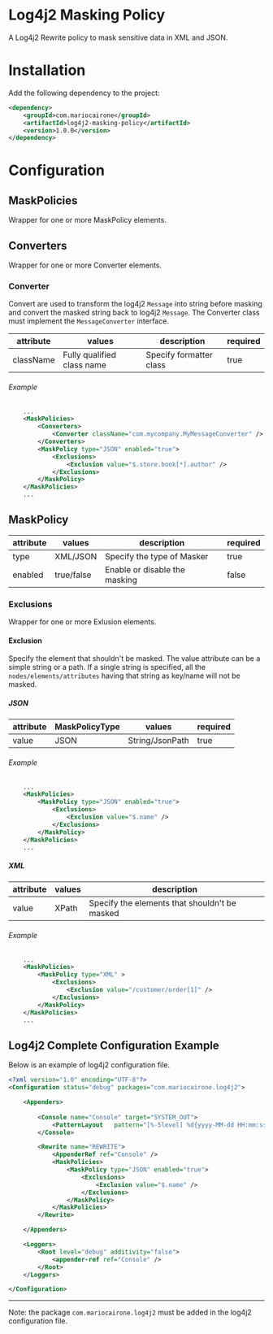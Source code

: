 # Log4j2 Masking Policy

A Log4j2 Rewrite policy to mask sensitive data in XML and JSON.

# Installation

Add the following dependency to the project:
```xml
<dependency>
    <groupId>com.mariocairone</groupId>
    <artifactId>log4j2-masking-policy</artifactId>
    <version>1.0.0</version>
</dependency>
```


# Configuration

## MaskPolicies
Wrapper for one or more MaskPolicy elements.

## Converters
Wrapper for one or more Converter elements.

### Converter
Convert are used to transform the log4j2 `Message` into string before masking and convert the masked string back to log4j2 `Message`.
The Converter class must implement the `MessageConverter` interface.

| attribute | values                     | description             | required |
| --------- | -------------------------- | ----------------------- | -------- |
| className | Fully qualified class name | Specify formatter class | true     |

###### Example
```xml
    ...
    <MaskPolicies>
        <Converters>
            <Converter className="com.mycompany.MyMessageConverter" />
        </Converters>
        <MaskPolicy type="JSON" enabled="true"> 
            <Exclusions>
                <Exclusion value="$.store.book[*].author" />
            </Exclusions>
        </MaskPolicy>				
    </MaskPolicies>
    ...        
```

## MaskPolicy

| attribute | values     | description                   | required |
| --------- | ---------- | ----------------------------- | -------- |
| type      | XML/JSON   | Specify the type of Masker    | true     |
| enabled   | true/false | Enable or disable the masking | false    |


### Exclusions
Wrapper for one or more Exlusion elements.

#### Exclusion
Specify the element that shouldn't be masked.
The value attribute can be a simple string or a path.
If a single string is specified, all the `nodes/elements/attributes` having that string as key/name will not be masked.

##### JSON
 
| attribute | MaskPolicyType | values          | required |
| --------- | -------------- | --------------- | -------- |
| value     | JSON           | String/JsonPath | true     |

###### Example
```xml
    ...
    <MaskPolicies>
        <MaskPolicy type="JSON" enabled="true"> 
            <Exclusions>
                <Exclusion value="$.name" />
            </Exclusions>
        </MaskPolicy>				
    </MaskPolicies>
    ...        
```

##### XML

| attribute | values | description                                   |
| --------- | ------ | --------------------------------------------- |
| value     | XPath  | Specify the elements that shouldn't be masked |

###### Example
```xml
    ...
    <MaskPolicies>
        <MaskPolicy type="XML" > 
            <Exclusions>
                <Exclusion value="/customer/order[1]" />
            </Exclusions>
        </MaskPolicy>				
    </MaskPolicies>
    ...        
```

## Log4j2 Complete Configuration Example

Below is an example of log4j2 configuration file.

```xml
<?xml version="1.0" encoding="UTF-8"?>
<Configuration status="debug" packages="com.mariocairone.log4j2">

    <Appenders>
        
        <Console name="Console" target="SYSTEM_OUT">
            <PatternLayout   pattern="[%-5level] %d{yyyy-MM-dd HH:mm:ss.SSS} [%t] %c{1} - %msg%n" />
        </Console>

        <Rewrite name="REWRITE">
            <AppenderRef ref="Console" />
            <MaskPolicies>
                <MaskPolicy type="JSON" enabled="true"> 
                    <Exclusions>
                        <Exclusion value="$.name" />
                    </Exclusions>
                </MaskPolicy>				
            </MaskPolicies>
        </Rewrite>   

    </Appenders>

    <Loggers>
        <Root level="debug" additivity="false">
            <appender-ref ref="Console" />
        </Root>
    </Loggers>

</Configuration>
```

---
Note: the package `com.mariocairone.log4j2` must be added in the log4j2 configuration file.